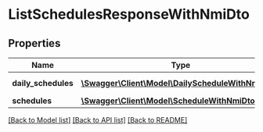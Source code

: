 # ListSchedulesResponseWithNmiDto

## Properties
Name | Type | Description | Notes
------------ | ------------- | ------------- | -------------
**daily_schedules** | [**\Swagger\Client\Model\DailyScheduleWithNmiDto[]**](DailyScheduleWithNmiDto.md) | Daily Schedules | [optional] 
**schedules** | [**\Swagger\Client\Model\ScheduleWithNmiDto[]**](ScheduleWithNmiDto.md) | Schedules | [optional] 

[[Back to Model list]](../../README.md#documentation-for-models) [[Back to API list]](../../README.md#documentation-for-api-endpoints) [[Back to README]](../../README.md)

